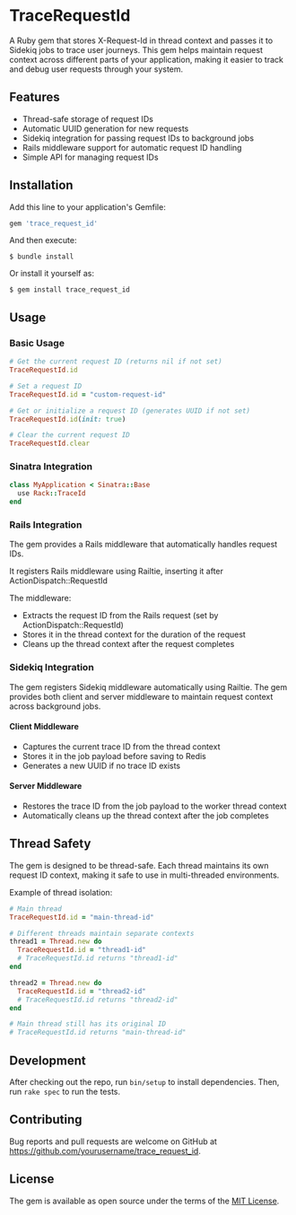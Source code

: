 # TraceRequestId

A Ruby gem that stores X-Request-Id in thread context and passes it to Sidekiq jobs to trace user journeys.
This gem helps maintain request context across different parts of your application, making it easier to track
and debug user requests through your system.

## Features

- Thread-safe storage of request IDs
- Automatic UUID generation for new requests
- Sidekiq integration for passing request IDs to background jobs
- Rails middleware support for automatic request ID handling
- Simple API for managing request IDs

## Installation

Add this line to your application's Gemfile:

```ruby
gem 'trace_request_id'
```

And then execute:

    $ bundle install

Or install it yourself as:

    $ gem install trace_request_id

## Usage

### Basic Usage

```ruby
# Get the current request ID (returns nil if not set)
TraceRequestId.id

# Set a request ID
TraceRequestId.id = "custom-request-id"

# Get or initialize a request ID (generates UUID if not set)
TraceRequestId.id(init: true)

# Clear the current request ID
TraceRequestId.clear
```

### Sinatra Integration

```ruby
class MyApplication < Sinatra::Base
  use Rack::TraceId
end
```

### Rails Integration

The gem provides a Rails middleware that automatically handles request IDs.

It registers Rails middleware using Railtie, inserting it after ActionDispatch::RequestId

The middleware:
- Extracts the request ID from the Rails request (set by ActionDispatch::RequestId)
- Stores it in the thread context for the duration of the request
- Cleans up the thread context after the request completes

### Sidekiq Integration

The gem registers Sidekiq middleware automatically using Railtie.
The gem provides both client and server middleware to maintain request context across background jobs.

#### Client Middleware

- Captures the current trace ID from the thread context
- Stores it in the job payload before saving to Redis
- Generates a new UUID if no trace ID exists

#### Server Middleware

- Restores the trace ID from the job payload to the worker thread context
- Automatically cleans up the thread context after the job completes

## Thread Safety

The gem is designed to be thread-safe. Each thread maintains its own request ID context, making it safe to use in multi-threaded environments.

Example of thread isolation:

```ruby
# Main thread
TraceRequestId.id = "main-thread-id"

# Different threads maintain separate contexts
thread1 = Thread.new do
  TraceRequestId.id = "thread1-id"
  # TraceRequestId.id returns "thread1-id"
end

thread2 = Thread.new do
  TraceRequestId.id = "thread2-id"
  # TraceRequestId.id returns "thread2-id"
end

# Main thread still has its original ID
# TraceRequestId.id returns "main-thread-id"
```

## Development

After checking out the repo, run `bin/setup` to install dependencies. Then, run `rake spec` to run the tests.

## Contributing

Bug reports and pull requests are welcome on GitHub at https://github.com/yourusername/trace_request_id.

## License

The gem is available as open source under the terms of the [MIT License](https://opensource.org/licenses/MIT). 
